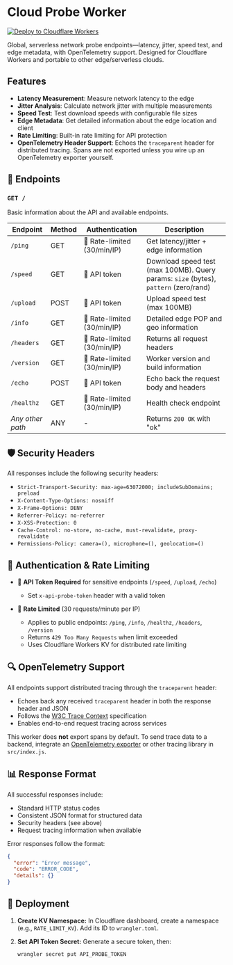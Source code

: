 # Cloud Probe Worker

[![Deploy to Cloudflare Workers](https://github.com/your-org/cloud-probe-worker/actions/workflows/deploy.yml/badge.svg)](https://github.com/your-org/cloud-probe-worker/actions/workflows/deploy.yml)

Global, serverless network probe endpoints—latency, jitter, speed test, and edge metadata, with OpenTelemetry support. Designed for Cloudflare Workers and portable to other edge/serverless clouds.

## Features

- **Latency Measurement**: Measure network latency to the edge
- **Jitter Analysis**: Calculate network jitter with multiple measurements
- **Speed Test**: Test download speeds with configurable file sizes
- **Edge Metadata**: Get detailed information about the edge location and client
- **Rate Limiting**: Built-in rate limiting for API protection
- **OpenTelemetry Header Support**: Echoes the `traceparent` header for
  distributed tracing. Spans are not exported unless you wire up an
  OpenTelemetry exporter yourself.

## 🚀 Endpoints

### `GET /`
Basic information about the API and available endpoints.

| Endpoint | Method | Authentication | Description |
|----------|--------|----------------|-------------|
| `/ping` | GET | 🔄 Rate-limited (30/min/IP) | Get latency/jitter + edge information |
| `/speed` | GET | 🔑 API token | Download speed test (max 100MB). Query params: `size` (bytes), `pattern` (zero/rand) |
| `/upload` | POST | 🔑 API token | Upload speed test (max 100MB) |
| `/info` | GET | 🔄 Rate-limited (30/min/IP) | Detailed edge POP and geo information |
| `/headers` | GET | 🔄 Rate-limited (30/min/IP) | Returns all request headers |
| `/version` | GET | 🔄 Rate-limited (30/min/IP) | Worker version and build information |
| `/echo` | POST | 🔑 API token | Echo back the request body and headers |
| `/healthz` | GET | 🔄 Rate-limited (30/min/IP) | Health check endpoint |
| *Any other path* | ANY | - | Returns `200 OK` with "ok" |

## 🛡️ Security Headers

All responses include the following security headers:

- `Strict-Transport-Security: max-age=63072000; includeSubDomains; preload`
- `X-Content-Type-Options: nosniff`
- `X-Frame-Options: DENY`
- `Referrer-Policy: no-referrer`
- `X-XSS-Protection: 0`
- `Cache-Control: no-store, no-cache, must-revalidate, proxy-revalidate`
- `Permissions-Policy: camera=(), microphone=(), geolocation=()`

## 🔐 Authentication & Rate Limiting

- 🔑 **API Token Required** for sensitive endpoints (`/speed`, `/upload`, `/echo`)
  - Set `x-api-probe-token` header with a valid token
  
- 🔄 **Rate Limited** (30 requests/minute per IP)
  - Applies to public endpoints: `/ping`, `/info`, `/healthz`, `/headers`, `/version`
  - Returns `429 Too Many Requests` when limit exceeded
  - Uses Cloudflare Workers KV for distributed rate limiting

## 🔍 OpenTelemetry Support

All endpoints support distributed tracing through the `traceparent` header:
- Echoes back any received `traceparent` header in both the response header and JSON
- Follows the [W3C Trace Context](https://www.w3.org/TR/trace-context/) specification
- Enables end-to-end request tracing across services

This worker does **not** export spans by default. To send trace data to a
backend, integrate an [OpenTelemetry exporter](https://developers.cloudflare.com/workers/observability/tracing/) or other tracing
library in `src/index.js`.

## 📊 Response Format

All successful responses include:
- Standard HTTP status codes
- Consistent JSON format for structured data
- Security headers (see above)
- Request tracing information when available

Error responses follow the format:
```json
{
  "error": "Error message",
  "code": "ERROR_CODE",
  "details": {}
}
```

## 🚀 Deployment

1. **Create KV Namespace:**
   In Cloudflare dashboard, create a namespace (e.g., `RATE_LIMIT_KV`).
   Add its ID to `wrangler.toml`.

2. **Set API Token Secret:**
   Generate a secure token, then:
   ```sh
   wrangler secret put API_PROBE_TOKEN
